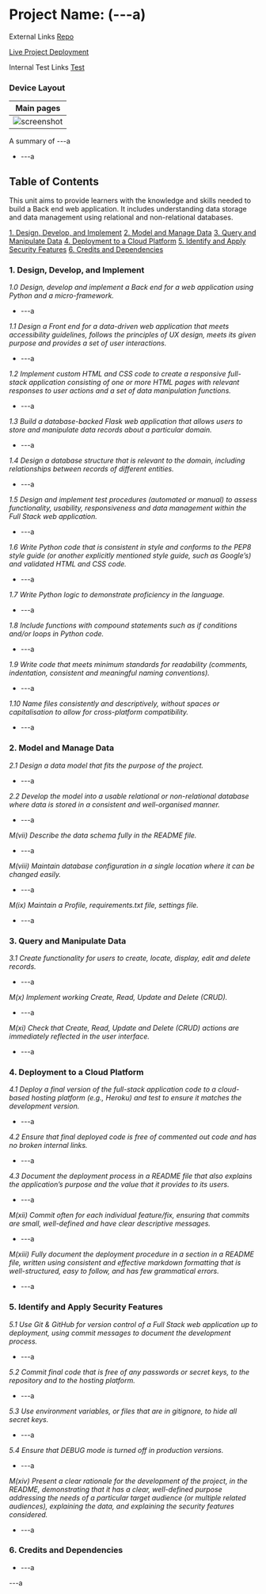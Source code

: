 # Project Name: (---a)

External Links
[Repo](---a)

[Live Project Deployment](---a)

Internal Test Links
[Test](/TEST.md)

### Device Layout

|                          Main pages                          |
| :----------------------------------------------------------: |
| ![screenshot](/documentation/laptop-phone-tablet-mockup.png) |

<summary>A summary of ---a</summary>

- ---a

## Table of Contents

This unit aims to provide learners with the knowledge and skills needed to build a Back end web application. It includes understanding data storage and data management using relational and non-relational databases.

[1. Design, Develop, and Implement](#1-design-develop-and-implement)
[2. Model and Manage Data](#2-model-and-manage-data)
[3. Query and Manipulate Data](#3-query-and-manipulate-data)
[4. Deployment to a Cloud Platform](#4-deployment-to-a-cloud-platform)
[5. Identify and Apply Security Features](#5-identify-and-apply-security-features)
[6. Credits and Dependencies](#6-Credits-and-Dependencies)

### 1. Design, Develop, and Implement

<em>1.0 Design, develop and implement a Back end for a web application using Python and a micro-framework.</em>

- ---a

<em>1.1 Design a Front end for a data-driven web application that meets accessibility guidelines, follows the principles of UX design, meets its given purpose and provides a set of user interactions.</em>

- ---a

<em>1.2 Implement custom HTML and CSS code to create a responsive full-stack application consisting of one or more HTML pages with relevant responses to user actions and a set of data manipulation functions.</em>

- ---a

<em>1.3 Build a database-backed Flask web application that allows users to store and manipulate data records about a particular domain.</em>

- ---a

<em>1.4 Design a database structure that is relevant to the domain, including relationships between records of different entities.</em>

- ---a

<em>1.5 Design and implement test procedures (automated or manual) to assess functionality, usability, responsiveness and data management within the Full Stack web application.</em>

- ---a

<em>1.6 Write Python code that is consistent in style and conforms to the PEP8 style guide (or another explicitly mentioned style guide, such as Google’s) and validated HTML and CSS code.</em>

- ---a

<em>1.7 Write Python logic to demonstrate proficiency in the language.</em>

- ---a

<em>1.8 Include functions with compound statements such as if conditions and/or loops in Python code.</em>

- ---a

<em>1.9 Write code that meets minimum standards for readability (comments, indentation, consistent and meaningful naming conventions).</em>

- ---a

<em>1.10 Name files consistently and descriptively, without spaces or capitalisation to allow for cross-platform compatibility.</em>

- ---a

### 2. Model and Manage Data

<em>2.1 Design a data model that fits the purpose of the project.</em>

- ---a

<em>2.2 Develop the model into a usable relational or non-relational database where data is stored in a consistent and well-organised manner.</em>

- ---a

<em>M(vii) Describe the data schema fully in the README file.</em>

- ---a

<em>M(viii) Maintain database configuration in a single location where it can be changed easily.</em>

- ---a

<em>M(ix) Maintain a Profile, requirements.txt file, settings file.</em>

- ---a

### 3. Query and Manipulate Data

<em>3.1 Create functionality for users to create, locate, display, edit and delete records.</em>

- ---a

<em>M(x) Implement working Create, Read, Update and Delete (CRUD).</em>

- ---a

<em>M(xi) Check that Create, Read, Update and Delete (CRUD) actions are immediately reflected in the user interface.</em>

- ---a

### 4. Deployment to a Cloud Platform

<em>4.1 Deploy a final version of the full-stack application code to a cloud-based hosting platform (e.g., Heroku) and test to ensure it matches the development version.</em>

- ---a

<em>4.2 Ensure that final deployed code is free of commented out code and has no broken internal links.</em>

- ---a

<em>4.3 Document the deployment process in a README file that also explains the application’s purpose and the value that it provides to its users.</em>

- ---a

<em>M(xii) Commit often for each individual feature/fix, ensuring that commits are small, well-defined and have clear descriptive messages.</em>

- ---a

<em>M(xiii) Fully document the deployment procedure in a section in a README file, written using consistent and effective markdown formatting that is well-structured, easy to follow, and has few grammatical errors.</em>

- ---a

### 5. Identify and Apply Security Features

<em>5.1 Use Git & GitHub for version control of a Full Stack web application up to deployment, using commit messages to document the development process.</em>

- ---a

<em>5.2 Commit final code that is free of any passwords or secret keys, to the repository and to the hosting platform.</em>

- ---a

<em>5.3 Use environment variables, or files that are in gitignore, to hide all secret keys.</em>

- ---a

<em>5.4 Ensure that DEBUG mode is turned off in production versions.</em>

- ---a

<em>M(xiv) Present a clear rationale for the development of the project, in the README, demonstrating that it has a clear, well-defined purpose addressing the needs of a particular target audience (or multiple related audiences), explaining the data, and explaining the security features considered.</em>

- ---a

### 6. Credits and Dependencies

- ---a

---a
